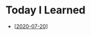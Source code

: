 # Today I Learned

- [[2020-07-20]]

[//begin]: # "Autogenerated link references for markdown compatibility"
[2020-07-20]: 2020-07/2020-07-20 "2020-07-20"
[//end]: # "Autogenerated link references"
